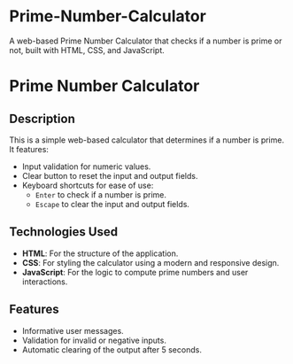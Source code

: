 # Prime-Number-Calculator
A web-based Prime Number Calculator that checks if a number is prime or not, built with HTML, CSS, and JavaScript.


# Prime Number Calculator

## Description
This is a simple web-based calculator that determines if a number is prime. It features:
- Input validation for numeric values.
- Clear button to reset the input and output fields.
- Keyboard shortcuts for ease of use:
  - `Enter` to check if a number is prime.
  - `Escape` to clear the input and output fields.

## Technologies Used
- **HTML**: For the structure of the application.
- **CSS**: For styling the calculator using a modern and responsive design.
- **JavaScript**: For the logic to compute prime numbers and user interactions.

## Features
- Informative user messages.
- Validation for invalid or negative inputs.
- Automatic clearing of the output after 5 seconds.
